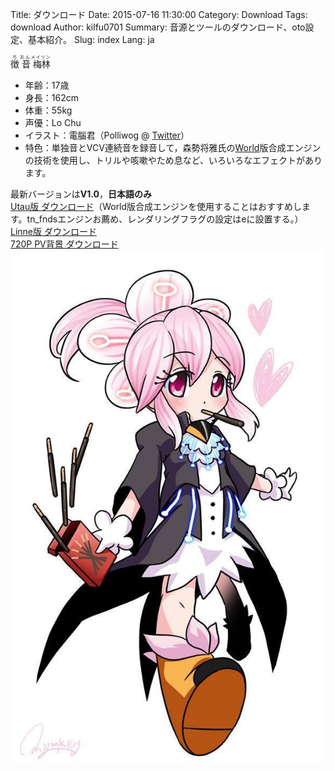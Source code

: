 Title: ダウンロード
Date: 2015-07-16 11:30:00
Category: Download
Tags: download
Author: kilfu0701
Summary: 音源とツールのダウンロード、oto設定、基本紹介。
Slug: index
Lang: ja

<div>
  <div class="clearfix">
    <div class="p-left">
      <div class="sub-lead-title">
        <ruby>
            徴 <rp>(</rp><rt>ち</rt><rp>)</rp>
            音 <rp>(</rp><rt>おん</rt><rp>)</rp>
            梅林 <rp>(</rp><rt>メイリン</rt><rp>)</rp>
        </ruby>
      </div>
      <ul class="listview">
        <li><span class="list-title">年齢：</span>17歳</li>
        <li><span class="list-title">身長：</span>162cm</li>
        <li><span class="list-title">体重：</span>55kg</li>
        <li><span class="list-title">声優：</span>Lo Chu</li>
        <li><span class="list-title">イラスト：</span>電腦君（Polliwog @ <a href="https://twitter.com/ecbpolliwog" target="_blank">Twitter</a>）</li>
        <li><span class="list-title">特色：</span>単独音とVCV連続音を録音して，森勢将雅氏の<a href="http://ml.cs.yamanashi.ac.jp/world/" target="_blank">World</a>版合成エンジンの技術を使用し、トリルや咳嗽やため息など、いろいろなエフェクトがあります。</li>
      </ul>
      <div class="pad10">最新バージョンは<b>V1.0</b>，<b>日本語のみ</b></div>
      <div class="pad10">
        <div><a href="https://www.dropbox.com/s/sjyymd0cgk85zcy/ChiOnMeiLin-V1.zip?dl=0" target="_blank">Utau版 ダウンロード</a>（World版合成エンジンを使用することはおすすめします。tn_fndsエンジンお薦め、レンダリングフラグの設定はeに設置する。）</div>
        <div><a href="https://www.dropbox.com/s/eofcjjr5vhlwkot/ZhiYinMeiLin-V1.zip?dl=0" target="_blank">Linne版 ダウンロード</a></div>
        <div><a href="/theme/img/song_background_720p_1024.png" download="song_background_720p_1024.png" title="">720P PV背景 ダウンロード</a></div>
      </div>
    </div>
    <div class="p-right">
      <img src="/theme/img/meilin_01.jpg">
    </div>
  </div>
</div>
